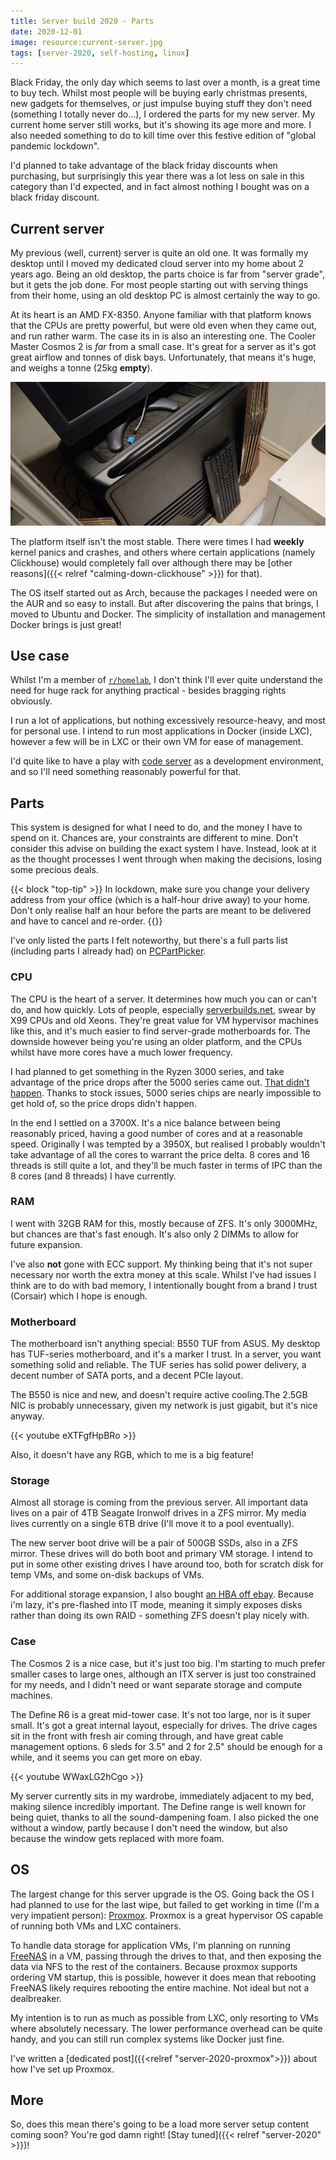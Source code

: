 ```yaml
---
title: Server build 2020 - Parts
date: 2020-12-01
image: resource:current-server.jpg
tags: [server-2020, self-hosting, linux]
---
```


Black Friday, the only day which seems to last over a month, is a great time to buy tech. Whilst most people will be buying early christmas presents, new gadgets for themselves, or just impulse buying stuff they don't need (something I totally never do...), I ordered the parts for my new server. My current home server still works, but it's showing its age more and more. I also needed something to do to kill time over this festive edition of "global pandemic lockdown".

I'd planned to take advantage of the black friday discounts when purchasing, but surprisingly this year there was a lot less on sale in this category than I'd expected, and in fact almost nothing I bought was on a black friday discount.

## Current server

My previous (well, current) server is quite an old one. It was formally my desktop until I moved my dedicated cloud server into my home about 2 years ago. Being an old desktop, the parts choice is far from "server grade", but it gets the job done. For most people starting out with serving things from their home, using an old desktop PC is almost certainly the way to go.

At its heart is an AMD FX-8350. Anyone familiar with that platform knows that the CPUs are pretty powerful, but were old even when they came out, and run rather warm. The case its in is also an interesting one. The Cooler Master Cosmos 2 is _far_ from a small case. It's great for a server as it's got great airflow and tonnes of disk bays. Unfortunately, that means it's huge, and weighs a tonne (25kg **empty**).

![Current server - in its natural habitat](current-server.jpg)

The platform itself isn't the most stable. There were times I had **weekly** kernel panics and crashes, and others where certain applications (namely Clickhouse) would completely fall over although there may be [other reasons]({{< relref "calming-down-clickhouse" >}}) for that).

The OS itself started out as Arch, because the packages I needed were on the AUR and so easy to install. But after discovering the pains that brings, I moved to Ubuntu and Docker. The simplicity of installation and management Docker brings is just great!

## Use case

Whilst I'm a member of [`r/homelab`](https://www.reddit.com/r/homelab), I don't think I'll ever quite understand the need for huge rack for anything practical - besides bragging rights obviously.

I run a lot of applications, but nothing excessively resource-heavy, and most for personal use. I intend to run most applications in Docker (inside LXC), however a few will be in LXC or their own VM for ease of management.

I'd quite like to have a play with [code server](https://coder.com/) as a development environment, and so I'll need something reasonably powerful for that.

## Parts

This system is designed for what I need to do, and the money I have to spend on it. Chances are, your constraints are different to mine. Don't consider this advise on building the exact system I have. Instead, look at it as the thought processes I went through when making the decisions, losing some precious deals.


{{< block "top-tip" >}}
In lockdown, make sure you change your delivery address from your office (which is a half-hour drive away) to your home. Don't only realise half an hour before the parts are meant to be delivered and have to cancel and re-order.
{{</block>}}

I've only listed the parts I felt noteworthy, but there's a full parts list (including parts I already had) on [PCPartPicker](https://uk.pcpartpicker.com/user/TheOrangeOne/saved/TLsBjX).

### CPU

The CPU is the heart of a server. It determines how much you can or can't do, and how quickly. Lots of people, especially [serverbuilds.net](https://www.serverbuilds.net/), swear by X99 CPUs and old Xeons. They're great value for VM hypervisor machines like this, and it's much easier to find server-grade motherboards for. The downside however being you're using an older platform, and the CPUs whilst have more cores have a much lower frequency.

I had planned to get something in the Ryzen 3000 series, and take advantage of the price drops after the 5000 series came out. [That didn't happen](https://community.amd.com/t5/processors/ryzen-5000-is-out-of-stock/td-p/255252). Thanks to stock issues, 5000 series chips are nearly impossible to get hold of, so the price drops didn't happen.

In the end I settled on a 3700X. It's a nice balance between being reasonably priced, having a good number of cores and at a reasonable speed. Originally I was tempted by a 3950X, but realised I probably wouldn't take advantage of all the cores to warrant the price delta. 8 cores and 16 threads is still quite a lot, and they'll be much faster in terms of IPC than the 8 cores (and 8 threads) I have currently.

### RAM

I went with 32GB RAM for this, mostly because of ZFS. It's only 3000MHz, but chances are that's fast enough. It's also only 2 DIMMs to allow for future expansion.

I've also **not** gone with ECC support. My thinking being that it's not super necessary nor worth the extra money at this scale. Whilst I've had issues I think are to do with bad memory, I intentionally bought from a brand I trust (Corsair) which I hope is enough.

### Motherboard

The motherboard isn't anything special: B550 TUF from ASUS. My desktop has  TUF-series motherboard, and it's a marker I trust. In a server, you want something solid and reliable. The TUF series has solid power delivery, a decent number of SATA ports, and a decent PCIe layout.

The B550 is nice and new, and doesn't require active cooling.The 2.5GB NIC is probably unnecessary, given my network is just gigabit, but it's nice anyway.

{{< youtube eXTFgfHpBRo >}}


Also, it doesn't have any RGB, which to me is a big feature!

### Storage

Almost all storage is coming from the previous server. All important data lives on a pair of 4TB Seagate Ironwolf drives in a ZFS mirror. My media lives currently on a single 6TB drive (I'll move it to a pool eventually).

The new server boot drive will be a pair of 500GB SSDs, also in a ZFS mirror. These drives will do both boot and primary VM storage. I intend to put in some other existing drives I have around too, both for scratch disk for temp VMs, and some on-disk backups of VMs.

For additional storage expansion, I also bought [an HBA off ebay](https://www.ebay.co.uk/itm/133410496875). Because i'm lazy, it's pre-flashed into IT mode, meaning it simply exposes disks rather than doing its own RAID - something ZFS doesn't play nicely with.

### Case

The Cosmos 2 is a nice case, but it's just too big. I'm starting to much prefer smaller cases to large ones, although an ITX server is just too constrained for my needs, and I didn't need or want separate storage and compute machines.

The Define R6 is a great mid-tower case. It's not too large, nor is it super small. It's got a great internal layout, especially for drives. The drive cages sit in the front with fresh air coming through, and have great cable management options. 6 sleds for 3.5" and 2 for 2.5" should be enough for a while, and it seems you can get more on ebay.

{{< youtube WWaxLG2hCgo >}}

My server currently sits in my wardrobe, immediately adjacent to my bed, making silence incredibly important. The Define range is well known for being quiet, thanks to all the sound-dampening foam. I also picked the one without a window, partly because I don't need the window, but also because the window gets replaced with more foam.

## OS

The largest change for this server upgrade is the OS. Going back the OS I had planned to use for the last wipe, but failed to get working in time (I'm a very impatient person): [Proxmox](https://www.proxmox.com/en/proxmox-ve). Proxmox is a great hypervisor OS capable of running both VMs and LXC containers.

To handle data storage for application VMs, I'm planning on running [FreeNAS](https://www.freenas.org/) in a VM, passing through the drives to that, and then exposing the data via NFS to the rest of the containers. Because proxmox supports ordering VM startup, this is possible, however it does mean that rebooting FreeNAS likely requires rebooting the entire machine. Not ideal but not a dealbreaker.

My intention is to run as much as possible from LXC, only resorting to VMs where absolutely necessary. The lower performance overhead can be quite handy, and you can still run complex systems like Docker just fine.

I've written a [dedicated post]({{<relref "server-2020-proxmox">}}) about how I've set up Proxmox.

## More

So, does this mean there's going to be a load more server setup content coming soon? You're god damn right! [Stay tuned]({{< relref "server-2020" >}})!
